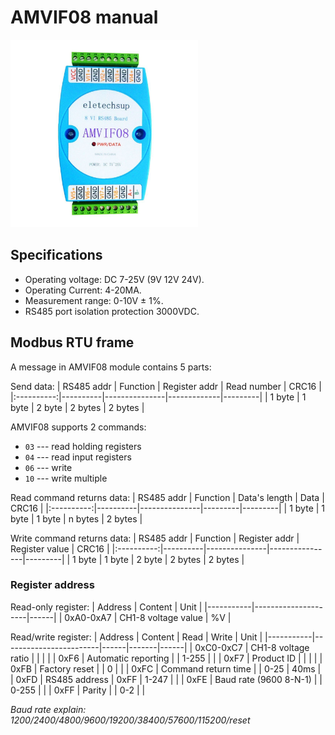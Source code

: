 # AMVIF08 manual
<img src="../static/amvif08.jpg" width="300">

## Specifications
- Operating voltage: DC 7-25V (9V 12V 24V).
- Operating Current: 4-20MA.
- Measurement range: 0-10V ± 1%.
- RS485 port isolation protection 3000VDC.


## Modbus RTU frame
A message in AMVIF08 module contains 5 parts:

Send data:
| RS485 addr | Function | Register addr | Read number | CRC16   |
|:----------:|----------|---------------|-------------|---------|
| 1 byte     | 1 byte   | 2 byte        | 2 bytes     | 2 bytes |

AMVIF08 supports 2 commands:
- `03` --- read holding registers
- `04` --- read input registers
- `06` --- write
- `10` --- write multiple

Read command returns data:
| RS485 addr | Function | Data's length | Data    | CRC16   |
|:----------:|----------|---------------|---------|---------|
| 1 byte     | 1 byte   | 1 byte        | n bytes | 2 bytes |

Write command returns data:
| RS485 addr | Function | Register addr | Register value | CRC16   |
|:----------:|----------|---------------|----------------|---------|
| 1 byte     | 1 byte   | 2 byte        | 2 bytes        | 2 bytes |

### Register address
Read-only register:
| Address   | Content             | Unit |
|-----------|---------------------|------|
| 0xA0-0xA7 | CH1-8 voltage value | %V   |

Read/write register:
| Address   | Content                | Read | Write | Unit |
|-----------|------------------------|------|-------|------|
| 0xC0-0xC7 | CH1-8 voltage ratio    |      |       |      |
| 0xF6      | Automatic reporting    |      | 1-255 |      |
| 0xF7      | Product ID             |      |       |      |
| 0xFB      | Factory reset          |      | 0     |      |
| 0xFC      | Command return time    |      | 0-25  | 40ms |
| 0xFD      | RS485 address          | 0xFF | 1-247 |      |
| 0xFE      | Baud rate (9600 8-N-1) |      | 0-255 |      |
| 0xFF      | Parity                 |      | 0-2   |      |

*Baud rate explain: 1200/2400/4800/9600/19200/38400/57600/115200/reset*